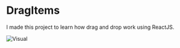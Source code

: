 # DragItems

I made this project to learn how drag and drop work using ReactJS.


![Visual](https://cdn.discordapp.com/attachments/815375604610236426/1159129908673511575/image.png?ex=651ec359&is=651d71d9&hm=605859da9e32e05d3203767b90119ed4d03a0ad366ddec18e69c27aac966f68d&)
